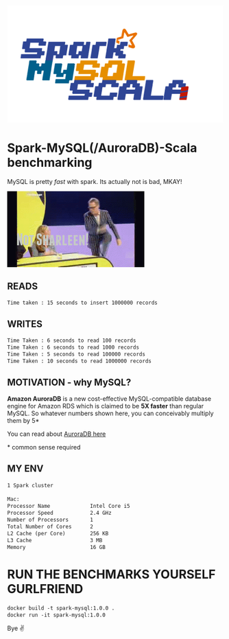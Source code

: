 ![FASTTTTTTTT](logo.png)

# Spark-MySQL(/AuroraDB)-Scala benchmarking

MySQL is pretty _fast_ with spark.  Its actually not is bad, MKAY!

![FASTTTTTTTT](daim.gif)

## READS
```
Time taken : 15 seconds to insert 1000000 records
```

## WRITES
```
Time Taken : 6 seconds to read 100 records
Time Taken : 6 seconds to read 1000 records
Time Taken : 5 seconds to read 100000 records
Time Taken : 10 seconds to read 1000000 records
```

## MOTIVATION - why MySQL?
**Amazon AuroraDB** is a new cost-effective MySQL-compatible database engine for Amazon RDS which is claimed to be **5X faster** than regular MySQL.  So whatever numbers shown here, you can conceivably multiply them by 5*

You can read about [AuroraDB here](https://aws.amazon.com/blogs/aws/highly-scalable-mysql-compat-rds-db-engine/)





\* common sense required

## MY ENV
```
1 Spark cluster

Mac:
Processor Name       	   Intel Core i5
Processor Speed      	   2.4 GHz
Number of Processors 	   1
Total Number of Cores	   2
L2 Cache (per Core)  	   256 KB
L3 Cache             	   3 MB
Memory               	   16 GB
```

# RUN THE BENCHMARKS YOURSELF GURLFRIEND
```
docker build -t spark-mysql:1.0.0 .
docker run -it spark-mysql:1.0.0
```

Bye :v:

